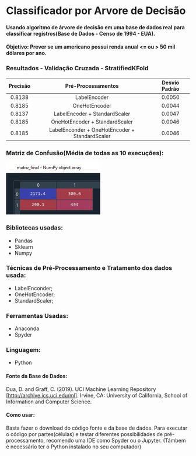 # Classificador por Arvore de Decisão

#### Usando algoritmo de árvore de decisão em uma base de dados real para classificar registros(Base de Dados - Censo de 1994 - EUA).
#### Objetivo: Prever se um americano possui renda anual <= ou > 50 mil dólares por ano.

### Resultados - Validação Cruzada - StratifiedKFold
**Precisão** | **Pré-Processamentos** | **Desvio Padrão**
| :------: | :------: | :------: |
0.8138 | LabelEncoder | 0.0050
0.8185 | OneHotEncoder | 0.0044
0.8137 | LabelEncoder + StandardScaler | 0.0047
0.8185 | OneHotEncoder + StandardScaler | 0.0046
0.8185 | LabelEnconder + OneHotEncoder + StandardScaler | 0.0046

### Matriz de Confusão(Média de todas as 10 execuções):
![](https://github.com/juliomrodrigues/Arvore-de-Decisao/blob/main/imagens/matriz_final.JPG)

### Bibliotecas usadas:
- Pandas
- Sklearn
- Numpy

### Técnicas de Pré-Processamento e Tratamento dos dados usada:
- LabelEnconder;
- OneHotEncoder;
- StandardScaler;

### Ferramentas Usadas:
- Anaconda
- Spyder

### Linguagem:
- Python

#### Fonte da Base de Dados: 
Dua, D. and Graff, C. (2019). UCI Machine Learning Repository [http://archive.ics.uci.edu/ml]. Irvine, CA: University of California, School of Information and Computer Science.

#### Como usar:
Basta fazer o download do código fonte e da base de dados. Para executar o código por partes(células) e testar diferentes possibilidades de pré-processamento, recomendo uma IDE como Spyder ou o Jupyter. (Támbem é necessário ter o Python instalado no seu computador)
